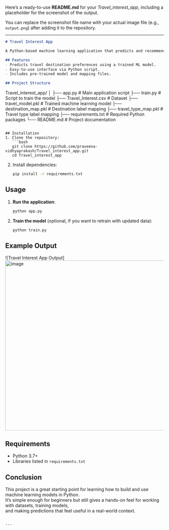 Here’s a ready-to-use **README.md** for your *Travel\_interest\_app*, including a placeholder for the screenshot of the output.

You can replace the screenshot file name with your actual image file (e.g., `output.png`) after adding it to the repository.

---

```markdown
# Travel Interest App

A Python-based machine learning application that predicts and recommends travel destinations based on user interests.

## Features
- Predicts travel destination preferences using a trained ML model.
- Easy-to-use interface via Python script.
- Includes pre-trained model and mapping files.

## Project Structure
```

Travel\_interest\_app/
│
├── app.py                  # Main application script
├── train.py                # Script to train the model
├── Travel\_Interest.csv     # Dataset
├── travel\_model.pkl        # Trained machine learning model
├── destination\_map.pkl     # Destination label mapping
├── travel\_type\_map.pkl     # Travel type label mapping
├── requirements.txt        # Required Python packages
└── README.md               # Project documentation

````

## Installation
1. Clone the repository:
   ```bash
   git clone https://github.com/praveena-vidhyaprakash/Travel_interest_app.git
   cd Travel_interest_app
````

2. Install dependencies:

   ```bash
   pip install -r requirements.txt
   ```

## Usage

1. **Run the application**:

   ```bash
   python app.py
   ```

2. **Train the model** (optional, if you want to retrain with updated data):

   ```bash
   python train.py
   ```

## Example Output

![Travel Interest App Output]
<img width="947" height="539" alt="image" src="https://github.com/user-attachments/assets/6f64ba7e-35c2-45e9-88c6-2d05d08cd51b" />


## Requirements

* Python 3.7+
* Libraries listed in `requirements.txt`

## Conclusion

This project is a great starting point for learning how to build and use machine learning models in Python.  
It’s simple enough for beginners but still gives a hands-on feel for working with datasets, training models,  
and making predictions that feel useful in a real-world context.

```

---


